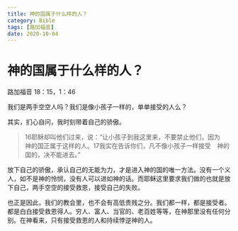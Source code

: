 ```yaml
---
title: 神的国属于什么样的人？
category: Bible
tags: [路加福音]
date: 2020-10-04
---
```


# 神的国属于什么样的人？

路加福音 18：15，1：46

我们是两手空空人吗？我们是像小孩子一样的，单单接受的人么？

其实，扪心自问，我时刻带着自己的骄傲。

> 16耶稣却叫他们过来，说：“让小孩子到我这里来，不要禁止他们，因为　神的国正属于这样的人。17我实在告诉你们，凡不像小孩子一样接受　神的国的，决不能进去。”

放下自己的骄傲，承认自己的无能为力，才是进入神的国的唯一方法。没有一个义人，如不是神的怜悯，没有人可以进如神的话。而耶稣这里要求我们做的也就是放下自己，两手空空的接受救恩，接受自己的失败。

也正是因此，我们的教会里，也不会有高低贵贱之分。我们都一样，都是接受者。都是白白接受救恩得人。穷人、富人、当官的、老百姓等等，在神那里没有任何分别。在神看来，只有接受救恩的人和持续悖逆神的人。
